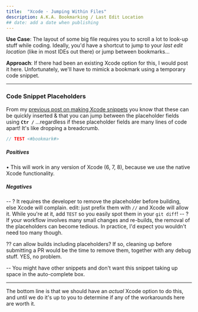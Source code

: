 ```yaml
---
title:  "Xcode · Jumping Within Files"
description: A.K.A. Bookmarking / Last Edit Location
## date: add a date when publishing
---
```


**Use Case**: The layout of some big file requires you to scroll a lot to look-up stuff while coding. Ideally, you'd have a shortcut to jump to your _last edit location_ (like in most IDEs out there) or jump between bookmarks… 

**Approach**: If there had been an existing Xcode option for this, I would post it here. Unfortunately, we'll have to mimick a bookmark using a temporary code snippet.


***

### Code Snippet Placeholders
From my [previous post on making Xcode snippets][post-on-xcode-snippets] you know that these can be quickly inserted & that you can jump between the placeholder fields using **`Ctr /`** 
…regardless if these placeholder fields are many lines of code apart!
It's like dropping a breadcrumb.

``` swift
// TEST <#bookmark#>
```


##### Positives
• This will work in any version of Xcode (6, 7, 8), because we use the native Xcode functionality.

##### Negatives
-- ? <strikethrough>It requires the developer to remove the placeholder before building, else Xcode will complain.</strikethrough> edit: just prefix them with `//` and Xcode will allow it. While you're at it, add `TEST` so you easily spot them in your `git diff`!
-- ? If your workflow involves many small changes and re-builds, the removal of the placeholders can become tedious. In practice, I'd expect you wouldn't need too many though.
   
⁇ can allow builds including placeholders? If so, cleaning up before submitting a PR would be the time to remove them, together with any debug stuff. YES, no problem.

-- You might have other snippets and don't want this snippet taking up space in the auto-complete box.

***

The bottom line is that we should have an _actual_ Xcode option to do this, and until we do it's up to you to determine if any of the workarounds here are worth it.


[post-on-xcode-snippets]: http://paul-van-klaveren.github.io/2015/deriving-framework-version/
